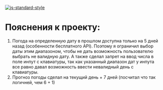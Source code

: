 [![js-standard-style](https://cdn.rawgit.com/standard/standard/master/badge.svg)](http://standardjs.com)

# Пояснения к проекту:

1. Погода на определенную дату в прошлом доступна только на 5 дней назад (особенности бесплатного API). Поэтому я ограничил выбор даты этим диапазоном,
чтобы не дать возможность пользователю выбрать не валидную дату. А также сделал запрет на ввод числа в поле инпут с клавиатуры, так как указанный диапазон дат у инпута все 
равно давал возможность ввести невалидный день с клавиатуры.
2. Прогноз погоды сделал на текущий день + 7 дней (посчитал что так логичней, чем 6 + 1)

